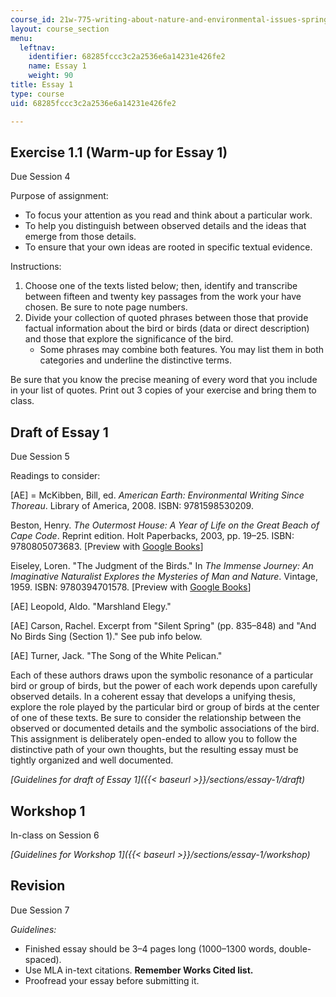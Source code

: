 ```yaml
---
course_id: 21w-775-writing-about-nature-and-environmental-issues-spring-2017
layout: course_section
menu:
  leftnav:
    identifier: 68285fccc3c2a2536e6a14231e426fe2
    name: Essay 1
    weight: 90
title: Essay 1
type: course
uid: 68285fccc3c2a2536e6a14231e426fe2

---
```


Exercise 1.1 (Warm-up for Essay 1)
----------------------------------

Due Session 4

Purpose of assignment:

*   To focus your attention as you read and think about a particular work.
*   To help you distinguish between observed details and the ideas that emerge from those details.
*   To ensure that your own ideas are rooted in specific textual evidence.

Instructions:

1.  Choose one of the texts listed below; then, identify and transcribe between fifteen and twenty key passages from the work your have chosen. Be sure to note page numbers.
2.  Divide your collection of quoted phrases between those that provide factual information about the bird or birds (data or direct description) and those that explore the significance of the bird.
    *   Some phrases may combine both features. You may list them in both categories and underline the distinctive terms.

Be sure that you know the precise meaning of every word that you include in your list of quotes. Print out 3 copies of your exercise and bring them to class.

Draft of Essay 1
----------------

Due Session 5

Readings to consider:

\[AE\] = McKibben, Bill, ed. _American Earth: Environmental Writing Since Thoreau_. Library of America, 2008. ISBN: 9781598530209.

Beston, Henry. _The Outermost House: A Year of Life on the Great Beach of Cape Code_. Reprint edition. Holt Paperbacks, 2003, pp. 19–25. ISBN: 9780805073683. \[Preview with [Google Books](https://books.google.com/books?id=AUA9DFpWy14C&lpg=PP1&dq=the%20outermost%20house&pg=PA19#v=onepage&q&f=false)\]

Eiseley, Loren. "The Judgment of the Birds." In _The Immense Journey: An Imaginative Naturalist Explores the Mysteries of Man and Nature_. Vintage, 1959. ISBN: 9780394701578. \[Preview with [Google Books](https://books.google.com/books?id=XUcdLS_j0UsC&lpg=PP1&dq=the%20immense%20journey&pg=PA163#v=onepage&q&f=false)\]

\[AE\] Leopold, Aldo. "Marshland Elegy."

\[AE\] Carson, Rachel. Excerpt from "Silent Spring" (pp. 835–848) and "And No Birds Sing (Section 1)." See pub info below.

\[AE\] Turner, Jack. "The Song of the White Pelican."

Each of these authors draws upon the symbolic resonance of a particular bird or group of birds, but the power of each work depends upon carefully observed details. In a coherent essay that develops a unifying thesis, explore the role played by the particular bird or group of birds at the center of one of these texts. Be sure to consider the relationship between the observed or documented details and the symbolic associations of the bird. This assignment is deliberately open-ended to allow you to follow the distinctive path of your own thoughts, but the resulting essay must be tightly organized and well documented.

_[Guidelines for draft of Essay 1]({{< baseurl >}}/sections/essay-1/draft)_

Workshop 1
----------

In-class on Session 6

_[Guidelines for Workshop 1]({{< baseurl >}}/sections/essay-1/workshop)_

Revision
--------

Due Session 7

_Guidelines:_

*   Finished essay should be 3–4 pages long (1000–1300 words, double-spaced).
*   Use MLA in-text citations. **Remember Works Cited list.**
*   Proofread your essay before submitting it.